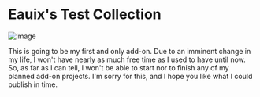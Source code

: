 # Eauix's Test Collection
![image](https://github.com/user-attachments/assets/43106bb0-e774-4b96-b302-ecb5619633f1)

This is going to be my first and only add-on. Due to an imminent change in my life, I won't have nearly as much free time as I used to have until now. 
So, as far as I can tell, I won't be able to start nor to finish any of my planned add-on projects. I'm sorry for this, and I hope you like what I could publish in time.
